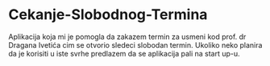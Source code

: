 # Cekanje-Slobodnog-Termina
Aplikacija koja mi je pomogla da zakazem termin za usmeni kod prof. dr Dragana Ivetića cim se otvorio sledeci slobodan termin. Ukoliko neko planira da je korisiti u iste svrhe predlazem da se aplikacija pali na start up-u.
